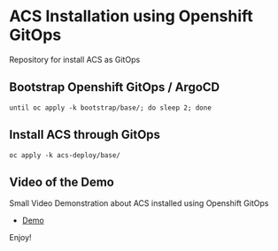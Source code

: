 # ACS Installation using Openshift GitOps
Repository for install ACS as GitOps

## Bootstrap Openshift GitOps / ArgoCD

```
until oc apply -k bootstrap/base/; do sleep 2; done
```

## Install ACS through GitOps

```
oc apply -k acs-deploy/base/
```

## Video of the Demo

Small Video Demonstration about ACS installed using Openshift GitOps

* [Demo](https://youtu.be/33XuvCPLZ58)

Enjoy!
